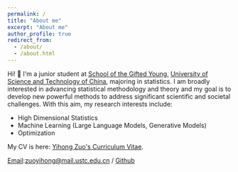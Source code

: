 ```yaml
---
permalink: /
title: "About me"
excerpt: "About me"
author_profile: true
redirect_from: 
  - /about/
  - /about.html
---
```

Hi! :wave: I'm a junior student at [School of the Gifted Young](https://en.scgy.ustc.edu.cn/), [University of Science and Technology of China](https://en.ustc.edu.cn/), majoring in statistics. I am broadly interested in advancing statistical methodology and theory and my goal is to develop new powerful methods to address significant scientific and societal challenges. With this aim, my research interests include:


* High Dimensional Statistics 
* Machine Learning (Large Language Models, Generative Models)
* Optimization


My CV is here: [Yihong Zuo's Curriculum Vitae](../assets/Curriculum_Vitae.pdf).

[Email](mailto:zuoyihong@mail.ustc.edu.cn):zuoyihong@mail.ustc.edu.cn / [Github](https://github.com/zuoooooooo) 
